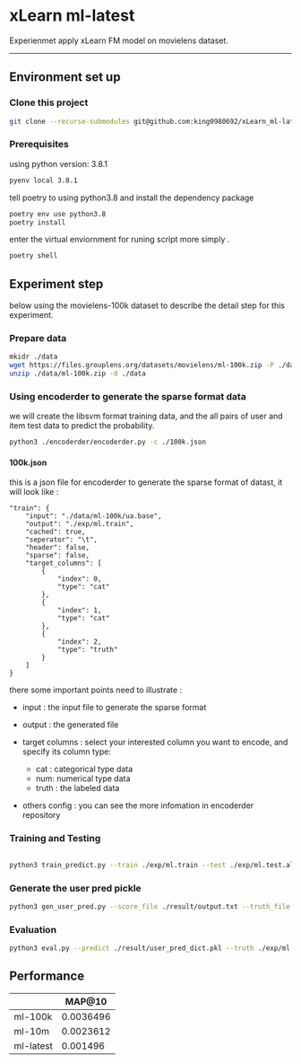 # xLearn ml-latest

Experienmet apply xLearn FM model on movielens dataset.

---

## Environment set up

### Clone this project

```bash
git clone --recurse-submodules git@github.com:king0980692/xLearn_ml-latest.git
```

### Prerequisites
using python version: 3.8.1
```bash
pyenv local 3.8.1
```

tell poetry to using python3.8 and install the dependency package
```bash
poetry env use python3.8
poetry install
```

enter the virtual enviornment for runing script more simply .
```bash
poetry shell
```


## Experiment step

below using the movielens-100k dataset to describe the detail step for this experiment.

### Prepare data
```bash
mkidr ./data
wget https://files.grouplens.org/datasets/movielens/ml-100k.zip -P ./data
unzip ./data/ml-100k.zip -d ./data
```

### Using encoderder to generate the sparse format data

we will create the libsvm format training data, and the all pairs of user and item test data to predict the probability.


```bash
python3 ./encoderder/encoderder.py -c ./100k.json
```

#### 100k.json
this is a json file for encoderder to generate the sparse format of datast, it will look like :
```json=
"train": {
    "input": "./data/ml-100k/ua.base",
    "output": "./exp/ml.train",
    "cached": true,
    "seperator": "\t",
    "header": false,
    "sparse": false,
    "target_columns": [
        {
            "index": 0,
            "type": "cat"
        },
        {
            "index": 1,
            "type": "cat"
        },
        {
            "index": 2,
            "type": "truth"
        }
    ]
}

```
there some important points need to illustrate : 
* input : the input file to generate the sparse format
* output : the generated file
* target columns : select your interested column you want to encode, and specify its column type: 
    * cat : categorical type data
    * num: numerical type data
    * truth : the labeled data

* others config : you can see the more infomation in encoderder repository



### Training and Testing

```bash

python3 train_predict.py --train ./exp/ml.train --test ./exp/ml.test.all_pair --output ./result/output.txt
```

### Generate the user pred pickle

```bash
python3 gen_user_pred.py --score_file ./result/output.txt --truth_file ./exp/ml.test.all_pair
```


### Evaluation

```bash
python3 eval.py --predict ./result/user_pred_dict.pkl --truth ./exp/ml.test
```
## Performance


|         | MAP@10    |
| ------- | --------- |
| ml-100k | 0.0036496 |
| ml-10m  | 0.0023612 |
| ml-latest | 0.001496 |


